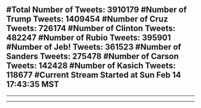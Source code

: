 #Total Number of Tweets: 3910179 
#Number of Trump Tweets: 1409454
#Number of Cruz Tweets: 726174
#Number of Clinton Tweets: 482247
#Number of Rubio Tweets: 395901
#Number of Jeb! Tweets: 361523
#Number of Sanders Tweets: 275478
#Number of Carson Tweets: 142428
#Number of Kasich Tweets: 118677
#Current Stream Started at Sun Feb 14 17:43:35 MST
---
---
---
